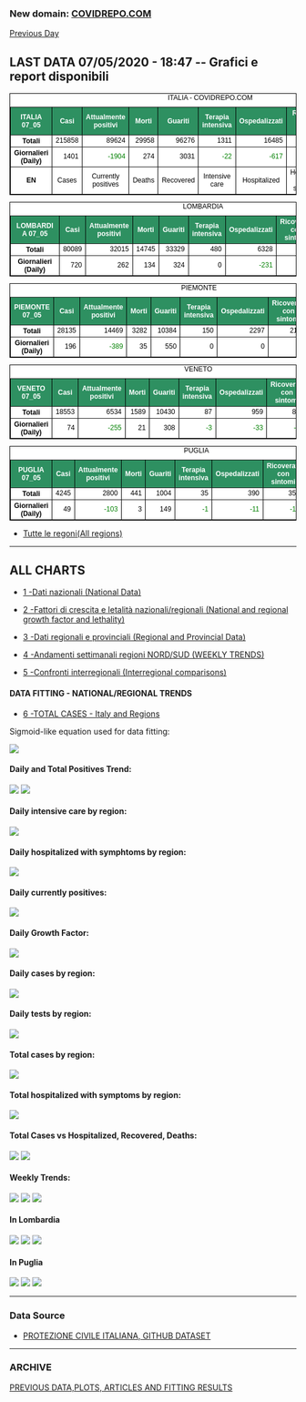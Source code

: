 <!-- start -->
### New domain: <a href="http://www.covidrepo.com/">COVIDREPO.COM</a>
[Previous Day](/index_06_05.md)
## LAST DATA 07/05/2020 - 18:47 -- Grafici e report disponibili

<table style=" color:black; font-size:12; font-family:arial; text-align:center; " cellpadding="2.5" cellspacing="0" border="1" bordercolor="black" bgcolor="#FFFFFF">
<caption>ITALIA - COVIDREPO.COM</caption>
<tr style="color:#FFFFFF;background:#2E9061">
<th>ITALIA 07_05</th>
<th>Casi</th>
<th>Attualmente positivi</th>
<th>Morti</th>
<th>Guariti</th>
<th>Terapia intensiva</th>
<th>Ospedalizzati</th>
<th>Ricoverati con sintomi</th>
<th>Isolamento domiciliare</th>
<th>Tamponi</th>
</tr>
<tr>
<th>Totali</th>
<td align="right"> 215858</td>
<td align="right"> 89624</td>
<td align="right"> 29958</td>
<td align="right"> 96276</td>
<td align="right"> 1311</td>
<td align="right"> 16485</td>
<td align="right"> 15174</td>
<td align="right"> 73139</td>
<td align="right"> 2381288</td>
</tr>
<tr>
<th>Giornalieri (Daily)</th>
<td align="right"> 1401</td>
<td align="right" style=" color:green; "> -1904</td>
<td align="right"> 274</td>
<td align="right"> 3031</td>
<td align="right" style=" color:green; "> -22</td>
<td align="right" style=" color:green; "> -617</td>
<td align="right" style=" color:green; "> -595</td>
<td align="right" style=" color:green; "> -1287</td>
<td align="right"> 70359</td>
</tr>
<tr>
<th>EN</th>
<td>Cases</td>
<td>Currently positives</td>
<td>Deaths</td>
<td>Recovered</td>
<td>Intensive care</td>
<td>Hospitalized</td>
<td>Hospitalized with symptoms</td>
<td>Home isolation</td>
<td>Tests</td>
</tr>
</table>

<table style=" color:black; font-size:12; font-family:arial; text-align:center; " cellpadding="2.5" cellspacing="0" border="1" bordercolor="black" bgcolor="#FFFFFF">
<caption>LOMBARDIA</caption>
<tr style="color:#FFFFFF;background:#2E9061">
<th>LOMBARDIA 07_05</th>
<th>Casi</th>
<th>Attualmente positivi</th>
<th>Morti</th>
<th>Guariti</th>
<th>Terapia intensiva</th>
<th>Ospedalizzati</th>
<th>Ricoverati con sintomi</th>
<th>Isolamento domiciliare</th>
<th>Tamponi</th>
</tr>
<tr>
<th>Totali</th>
<td align="right"> 80089</td>
<td align="right"> 32015</td>
<td align="right"> 14745</td>
<td align="right"> 33329</td>
<td align="right"> 480</td>
<td align="right"> 6328</td>
<td align="right"> 5848</td>
<td align="right"> 25687</td>
<td align="right"> 455294</td>
</tr>
<tr>
<th>Giornalieri (Daily)</th>
<td align="right"> 720</td>
<td align="right"> 262</td>
<td align="right"> 134</td>
<td align="right"> 324</td>
<td align="right"> 0</td>
<td align="right" style=" color:green; "> -231</td>
<td align="right" style=" color:green; "> -231</td>
<td align="right"> 493</td>
<td align="right"> 15488</td>
</tr>
</table>

<table style=" color:black; font-size:12; font-family:arial; text-align:center; " cellpadding="2.5" cellspacing="0" border="1" bordercolor="black" bgcolor="#FFFFFF">
<caption>PIEMONTE</caption>
<tr style="color:#FFFFFF;background:#2E9061">
<th>PIEMONTE 07_05</th>
<th>Casi</th>
<th>Attualmente positivi</th>
<th>Morti</th>
<th>Guariti</th>
<th>Terapia intensiva</th>
<th>Ospedalizzati</th>
<th>Ricoverati con sintomi</th>
<th>Isolamento domiciliare</th>
<th>Tamponi</th>
</tr>
<tr>
<th>Totali</th>
<td align="right"> 28135</td>
<td align="right"> 14469</td>
<td align="right"> 3282</td>
<td align="right"> 10384</td>
<td align="right"> 150</td>
<td align="right"> 2297</td>
<td align="right"> 2147</td>
<td align="right"> 12172</td>
<td align="right"> 194584</td>
</tr>
<tr>
<th>Giornalieri (Daily)</th>
<td align="right"> 196</td>
<td align="right" style=" color:green; "> -389</td>
<td align="right"> 35</td>
<td align="right"> 550</td>
<td align="right"> 0</td>
<td align="right"> 0</td>
<td align="right"> 0</td>
<td align="right" style=" color:green; "> -389</td>
<td align="right"> 6527</td>
</tr>
</table>

<table style=" color:black; font-size:12; font-family:arial; text-align:center; " cellpadding="2.5" cellspacing="0" border="1" bordercolor="black" bgcolor="#FFFFFF">
<caption>VENETO</caption>
<tr style="color:#FFFFFF;background:#2E9061">
<th>VENETO 07_05</th>
<th>Casi</th>
<th>Attualmente positivi</th>
<th>Morti</th>
<th>Guariti</th>
<th>Terapia intensiva</th>
<th>Ospedalizzati</th>
<th>Ricoverati con sintomi</th>
<th>Isolamento domiciliare</th>
<th>Tamponi</th>
</tr>
<tr>
<th>Totali</th>
<td align="right"> 18553</td>
<td align="right"> 6534</td>
<td align="right"> 1589</td>
<td align="right"> 10430</td>
<td align="right"> 87</td>
<td align="right"> 959</td>
<td align="right"> 872</td>
<td align="right"> 5575</td>
<td align="right"> 410212</td>
</tr>
<tr>
<th>Giornalieri (Daily)</th>
<td align="right"> 74</td>
<td align="right" style=" color:green; "> -255</td>
<td align="right"> 21</td>
<td align="right"> 308</td>
<td align="right" style=" color:green; "> -3</td>
<td align="right" style=" color:green; "> -33</td>
<td align="right" style=" color:green; "> -30</td>
<td align="right" style=" color:green; "> -222</td>
<td align="right"> 10406</td>
</tr>
</table>

<table style=" color:black; font-size:12; font-family:arial; text-align:center; " cellpadding="2.5" cellspacing="0" border="1" bordercolor="black" bgcolor="#FFFFFF">
<caption>PUGLIA</caption>
<tr style="color:#FFFFFF;background:#2E9061">
<th>PUGLIA 07_05</th>
<th>Casi</th>
<th>Attualmente positivi</th>
<th>Morti</th>
<th>Guariti</th>
<th>Terapia intensiva</th>
<th>Ospedalizzati</th>
<th>Ricoverati con sintomi</th>
<th>Isolamento domiciliare</th>
<th>Tamponi</th>
</tr>
<tr>
<th>Totali</th>
<td align="right"> 4245</td>
<td align="right"> 2800</td>
<td align="right"> 441</td>
<td align="right"> 1004</td>
<td align="right"> 35</td>
<td align="right"> 390</td>
<td align="right"> 355</td>
<td align="right"> 2410</td>
<td align="right"> 72796</td>
</tr>
<tr>
<th>Giornalieri (Daily)</th>
<td align="right"> 49</td>
<td align="right" style=" color:green; "> -103</td>
<td align="right"> 3</td>
<td align="right"> 149</td>
<td align="right" style=" color:green; "> -1</td>
<td align="right" style=" color:green; "> -11</td>
<td align="right" style=" color:green; "> -10</td>
<td align="right" style=" color:green; "> -92</td>
<td align="right"> 1852</td>
</tr>
</table>


- [Tutte le regoni(All regions)](/Tables/regionsTable_07_05.md)

---

## ALL CHARTS

- [1 -Dati nazionali (National Data)](/RUN_07_05/RUN0/RUN.html)

- [2 -Fattori di crescita e letalità nazionali/regionali (National and regional growth factor and lethality)](/RUN_07_05/RUN6/RUN.html)

- [3 -Dati regionali e provinciali (Regional and Provincial Data)](/RUN_07_05/RUN2/RUN.html)

- [4 -Andamenti settimanali regioni NORD/SUD (WEEKLY TRENDS)](/RUN_07_05/RUN5/RUN.html)

- [5 -Confronti interregionali (Interregional comparisons)](/RUN_07_05/RUN4/RUN.html)

#### DATA FITTING - NATIONAL/REGIONAL TRENDS

- [6 -TOTAL CASES - Italy and Regions](/RUN_07_05/RUN1/RUN.html)

Sigmoid-like equation used for data fitting:

<img src="http://latex.codecogs.com/svg.latex?Sig = \frac{a}{e^{b(x+c)} + a1e^{b1(x+c1)} - d}" border="0"/>

#### Daily and Total Positives Trend:
<img src="https://marcelchiarello.github.io/showdata/RUN_07_05/RUN1/RUN_DATA_FIT_TOTAL_CASES_ITALY_REGIONS_01.png">
<img src="https://marcelchiarello.github.io/showdata/RUN_07_05/RUN1/RUN_DATA_FIT_TOTAL_CASES_ITALY_REGIONS_02.png">

#### Daily intensive care by region:
<img src="https://marcelchiarello.github.io/showdata/RUN_07_05/RUN4/RUN_INTEREGION_13.png">

#### Daily hospitalized with symphtoms by region:
<img src="https://marcelchiarello.github.io/showdata/RUN_07_05/RUN4/RUN_INTEREGION_14.png">

#### Daily currently positives:
<img src="https://marcelchiarello.github.io/showdata/RUN_07_05/RUN4/RUN_INTEREGION_15.png">

#### Daily Growth Factor:
<img src="https://marcelchiarello.github.io/showdata/RUN_07_05/RUN6/RUN_FACTORS_01.png">

#### Daily cases by region:
<img src="https://marcelchiarello.github.io/showdata/RUN_07_05/RUN4/RUN_INTEREGION_11.png">

#### Daily tests by region:
<img src="https://marcelchiarello.github.io/showdata/RUN_07_05/RUN4/RUN_INTEREGION_12.png">

#### Total cases by region:
<img src="https://marcelchiarello.github.io/showdata/RUN_07_05/RUN4/RUN_INTEREGION_01.png">

#### Total hospitalized with symptoms by region:
<img src="https://marcelchiarello.github.io/showdata/RUN_07_05/RUN4/RUN_INTEREGION_05.png">

#### Total Cases vs Hospitalized, Recovered, Deaths:
<img src="https://marcelchiarello.github.io/showdata/RUN_07_05/RUN0/RUN_DATA_ITALIA_01.png">


<img src="https://marcelchiarello.github.io/showdata/RUN_07_05/RUN0/RUN_DATA_ITALIA_04.png">

#### Weekly Trends:
<img src="https://marcelchiarello.github.io/showdata/RUN_07_05/RUN5/RUN_NEWTRENDS_01.png">
<img src="https://marcelchiarello.github.io/showdata/RUN_07_05/RUN5/RUN_NEWTRENDS_02.png">
<img src="https://marcelchiarello.github.io/showdata/RUN_07_05/RUN5/RUN_NEWTRENDS_03.png">


#### In Lombardia
<img src="https://marcelchiarello.github.io/showdata/RUN_07_05/RUN2/RUN_DATA_PROVINCE_08.png">
<img src="https://marcelchiarello.github.io/showdata/RUN_07_05/RUN1/RUN_DATA_FIT_TOTAL_CASES_ITALY_REGIONS_05.png">
<img src="https://marcelchiarello.github.io/showdata/RUN_07_05/RUN1/RUN_DATA_FIT_TOTAL_CASES_ITALY_REGIONS_06.png">

#### In Puglia
<img src="https://marcelchiarello.github.io/showdata/RUN_07_05/RUN2/RUN_DATA_PROVINCE_01.png">
<img src="https://marcelchiarello.github.io/showdata/RUN_07_05/RUN1/RUN_DATA_FIT_TOTAL_CASES_ITALY_REGIONS_03.png">
<img src="https://marcelchiarello.github.io/showdata/RUN_07_05/RUN1/RUN_DATA_FIT_TOTAL_CASES_ITALY_REGIONS_04.png">

---

### Data Source

- [PROTEZIONE CIVILE ITALIANA, GITHUB DATASET](https://github.com/pcm-dpc/COVID-19)

---

### ARCHIVE
[PREVIOUS DATA,PLOTS, ARTICLES AND FITTING RESULTS](/archive.md)
